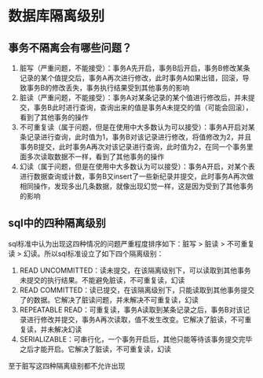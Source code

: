 # 数据库隔离级别

## 事务不隔离会有哪些问题？

1. 脏写（严重问题，不能接受）：事务A先开启，事务B后开启，事务B修改某条记录的某个值提交后，事务A再次进行修改，此时事务A如果出错，回滚，导致事务B的修改丢失，事务执行结果受到其他事务的影响
2. 脏读（严重问题，不能接受）：事务A对某条记录的某个值进行修改后，并未提交，事务B此时进行查询，查询出来的值是事务A未提交的值（可能会回滚），看到了其他事务的操作
3. 不可重复读（属于问题，但是在使用中大多数认为可以接受）：事务A开启对某条记录进行查询，此时值为1，事务B对该记录进行修改，将值修改为2，并且事务B提交，此时事务A再次对该记录进行查询，此时值为2，在同一个事务里面多次读取数据不一样，看到了其他事务的操作
4. 幻读（属于问题，但是在使用中大多数认为可以接受）：事务A开启，对某个表进行数据查询或计数，事务B又insert了一些新纪录并提交，此时事务A再次做相同操作，发现多出几条数据，就像出现幻觉一样，这是因为受到了其他事务的影响

## sql中的四种隔离级别	

sql标准中认为出现这四种情况的问题严重程度排序如下：脏写 > 脏读 > 不可重复读 > 幻读。所以sql标准设立了如下四个隔离级别：

1. READ UNCOMMITTED：读未提交，在该隔离级别下，可以读取到其他事务未提交的执行结果。不能避免脏读，不可重复读，幻读
2. READ COMMITTED：读已提交，在该隔离级别下，只能读取到其他事务提交了的数据。它解决了脏读问题，并未解决不可重复读，幻读
3. REPEATABLE READ：可重复读，事务A读取到某条记录之后，事务B对该记录进行修改并提交，事务A再次读取，值不发生改变。它解决了脏读，不可重复读，并未解决幻读
4. SERIALIZABLE：可串行化，一个事务开启后，其他只能等待该事务提交完毕之后才能开启。它解决了脏读，不可重复读，幻读

至于脏写这四种隔离级别都不允许出现

